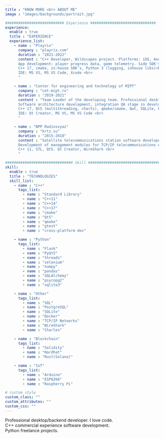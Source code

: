 ```yaml
---
title : "KNOW MORE <br> ABOUT ME"
image : "images/backgrounds/portrait.jpg"

########################### Experience ##############################
experience:
  enable : true
  title : "EXPERIENCE"
  experience_list:
    - name : "Playrix"
      company : "playrix.com"
      duration : "2021-2022"
      content : "C++ Developer, Wildscapes project. Platforms: iOS, Android, Win <br>
      App development: player progress data, game telemetry. Side SDK's integration. <br>
      C++ 17, cmake, in-house SDK's, Python 3 (logging, inhouse libs)<br>
      IDE: MS VS, MS VS Code, Xcode <br>
      "

    - name : "Center for engineering and technology of MIPT"
      company : "cet-mipt.ru"
      duration : "2019-2021"
      content : "Team Leader of the developing team. Professional desktop application for the design and optimization of gas and oil fields.
      Software architecture development, integration QA stage in developing process. Deployment CI (Jenkins) and Jira. Demo presentation.
      C++ 17, Qt5 (multithreading, charts), qmake/cmake, Qwt, SQLite, Python 3 (threads, logging). <br>
      IDE: Qt Creator, MS VS, MS VS Code <br>
      "

    - name : "NPP Radiosvyaz"
      company : "krtz.su"
      duration : "2015-2018"
      content : "Satellite telecommunications station software developer (Win, Linux). <br>
      Development of management modules for TCP/IP telecommunications equipment. Management via ARP, Telnet, SNMP, and other proprietary protocols. Legacy code updates. <br>
      C++ 11, STL, Qt5. Qt Creator, WireShark <br>
      "

############################### Skill #################################
skill:
  enable : true
  title : "TECHNOLOGIES"
  skill_list:
    - name : "C++"
      tags_list:
        - name : "Standard Library"
        - name : "C++11"
        - name : "C++14"
        - name : "C++17"
        - name : "cmake"
        - name : "Qt5"
        - name : "qmake"
        - name : "gtest"
        - name : "cross-platform dev"

    - name : "Python"
      tags_list:
        - name : "Flask"
        - name : "PyQt5"
        - name : "threads"
        - name : "selenium"
        - name : "numpy"
        - name : "pandas"
        - name : "SQLAlchemy"
        - name : "psycopg2"
        - name : "sqlite3"

    - name : "Other"
      tags_list:
        - name : "SQL"
        - name : "PostgreSQL"
        - name : "SQLite"
        - name : "Docker"
        - name : "TCP/IP Networks"
        - name : "WireShark"
        - name : "Charles"

    - name : "Blockchain"
      tags_list:
        - name : "Solidity"
        - name : "Hardhat"
        - name : "Rust(Solana)"

    - name : "IoT"
      tags_list:
        - name : "Arduino"
        - name : "ESP8266"
        - name : "Raspherry Pi"

# custom style
custom_class: "" 
custom_attributes: "" 
custom_css: ""
---
```


Professional desktop/backend developer. I love code. <br>
C++ commercial experience software development. <br>
Python freelance projects.